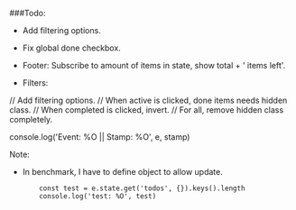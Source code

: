 

###Todo:

- Add filtering options.
- Fix global done checkbox.
- Footer: Subscribe to amount of items in state, show total + ' items left'.

- Filters:

// Add filtering options.
// When active is clicked, done items needs hidden class.
// When completed is clicked, invert.
// For all, remove hidden class completely.

console.log('Event: %O || Stamp: %O', e, stamp)



Note: 
- In benchmark, I have to define object to allow update.

          const test = e.state.get('todos', {}).keys().length
          console.log('test: %O', test)